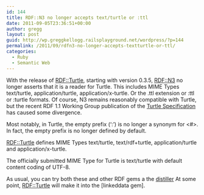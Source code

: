 ```yaml
---
id: 144
title: RDF::N3 no longer accepts text/turtle or :ttl
date: 2011-09-05T23:36:51+00:00
author: gregg
layout: post
guid: http://wp.greggkellogg.railsplayground.net/wordpress/?p=144
permalink: /2011/09/rdfn3-no-longer-accepts-textturtle-or-ttl/
categories:
  - Ruby
  - Semantic Web
---
```

With the release of [RDF::Turtle](http://rubygems.org/gems/rdf-turtle), starting with version 0.3.5, [RDF::N3](http://rubygems.org/gems/rdf-turtle) no longer asserts that it is a reader for Turtle. This includes MIME Types text/turtle, application/turtle, application/x-turtle. Or the .ttl extension or :ttl or :turtle formats. Of course, N3 remains reasonably compatible with Turtle, but the recent RDF 1.1 Working Group publication of the [Turtle Specification](http://www.w3.org/TR/2011/WD-turtle-20110809/) has caused some divergence.

Most notably, in Turtle, the empty prefix (&#8216;:&#8217;) is no longer a synonym for <#>. In fact, the empty prefix is no longer defined by default.

[RDF::Turtle](http://rubygems.org/gems/rdf-turtle) defines MIME Types text/turtle, text/rdf+turtle, application/turtle and application/x-turtle.

The officially submitted MIME Type for Turtle is text/turtle with default content coding of UTF-8.

As usual, you can try both these and other RDF gems a the [distiller](http://rdf.greggkellogg.net/distiller/) At some point, [RDF::Turtle](http://rubygems.org/gems/rdf-turtle) will make it into the [linkeddata gem].